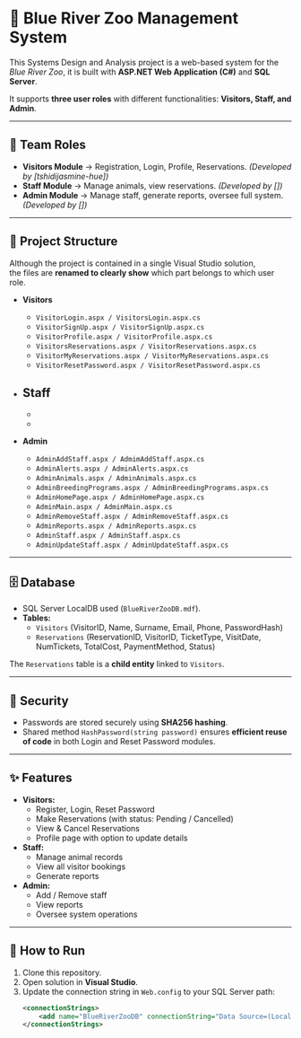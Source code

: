# 🐾 Blue River Zoo Management System
This Systems Design and Analysis project is a web-based system for the *Blue River Zoo*, it is built with **ASP.NET Web Application (C#)** and **SQL Server**.

It supports **three user roles** with different functionalities: **Visitors, Staff, and Admin**.  

---

## 👥 Team Roles
- **Visitors Module** → Registration, Login, Profile, Reservations. *(Developed by [tshidijasmine-hue])*
- **Staff Module** → Manage animals, view reservations. *(Developed by [])*
- **Admin Module** → Manage staff, generate reports, oversee full system. *(Developed by [])*

---

## 📂 Project Structure
Although the project is contained in a single Visual Studio solution,  
the files are **renamed to clearly show** which part belongs to which user role.

- **Visitors**
  - `VisitorLogin.aspx / VisitorsLogin.aspx.cs`
  - `VisitorSignUp.aspx / VisitorSignUp.aspx.cs`
  - `VisitorProfile.aspx / VisitorProfile.aspx.cs`
  - `VisitorsReservations.aspx / VisitorReservations.aspx.cs`
  - `VisitorMyReservations.aspx / VisitorMyReservations.aspx.cs`
  - `VisitorResetPassword.aspx / VisitorResetPassword.aspx.cs`
  
- **Staff**
  - 
  - 
  - 
  
- **Admin**
  - `AdminAddStaff.aspx / AdmimAddStaff.aspx.cs`
  - `AdminAlerts.aspx / AdminAlerts.aspx.cs`
  - `AdminAnimals.aspx / AdminAnimals.aspx.cs`
  - `AdminBreedingPrograms.aspx / AdminBreedingPrograms.aspx.cs`
  - `AdminHomePage.aspx / AdminHomePage.aspx.cs`
  - `AdminMain.aspx / AdminMain.aspx.cs`
  - `AdminRemoveStaff.aspx / AdminRemoveStaff.aspx.cs`
  - `AdminReports.aspx / AdminReports.aspx.cs`
  - `AdminStaff.aspx / AdminStaff.aspx.cs`
  - `AdminUpdateStaff.aspx / AdminUpdateStaff.aspx.cs`

---

## 🗄 Database
- SQL Server LocalDB used (`BlueRiverZooDB.mdf`).  
- **Tables:**
  - `Visitors` (VisitorID, Name, Surname, Email, Phone, PasswordHash)
  - `Reservations` (ReservationID, VisitorID, TicketType, VisitDate, NumTickets, TotalCost, PaymentMethod, Status)

The `Reservations` table is a **child entity** linked to `Visitors`.

---

## 🔐 Security
- Passwords are stored securely using **SHA256 hashing**.  
- Shared method `HashPassword(string password)` ensures **efficient reuse of code** in both Login and Reset Password modules.

---

## ✨ Features
- **Visitors:**
  - Register, Login, Reset Password
  - Make Reservations (with status: Pending / Cancelled)
  - View & Cancel Reservations
  - Profile page with option to update details
- **Staff:**
  - Manage animal records
  - View all visitor bookings
  - Generate reports
- **Admin:**
  - Add / Remove staff
  - View reports
  - Oversee system operations
 
---

## 🚀 How to Run
1. Clone this repository.  
2. Open solution in **Visual Studio**.  
3. Update the connection string in `Web.config` to your SQL Server path:
   ```xml
   <connectionStrings>
       <add name="BlueRiverZooDB" connectionString="Data Source=(LocalDB)\MSSQLLocalDB;AttachDbFilename=|DataDirectory|\BlueRiverZooDB.mdf;Integrated Security=True" providerName="System.Data.SqlClient"/>
   </connectionStrings>
